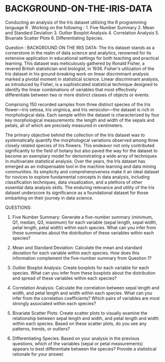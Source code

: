 # BACKGROUND-ON-THE-IRIS-DATA
Conducting an analysis of the Iris dataset utilizing the R programming language R . Working on the following : 1. Five Number Summary  2. Mean and Standard Deviation 3. Outlier Boxplot Analysis  4. Correlation Analysis  5. Bivariate Scatter Plots 6. Differentiating Species. 

Question : BACKGROUND ON THE IRIS DATA: 
The Iris dataset stands as a cornerstone in the realm of data science and analytics, renowned for its extensive application in educational settings for both teaching and practical learning. This dataset was meticulously gathered by Ronald Fisher, a revered British statistician and biologist, in 1936. Fisher's utilization of the Iris dataset in his ground-breaking work on linear discriminant analysis marked a pivotal moment in statistical science. Linear discriminant analysis, as introduced by Fisher, is a sophisticated statistical technique designed to identify the linear combinations of variables that most effectively differentiate between two or more distinct classes of objects or events.

Comprising 150 recorded samples from three distinct species of the Iris flower—Iris setosa, Iris virginica, and Iris versicolor—the dataset is rich in morphological data. Each sample within the dataset is characterized by four key morphological measurements: the length and width of the sepals and petals, all of which are precisely measured in centimeters.

The primary objective behind the collection of the Iris dataset was to systematically quantify the morphological variations observed among three closely related species of Iris flowers. This endeavor not only contributed significantly to the field of botany but also paved the way for the dataset to become an exemplary model for demonstrating a wide array of techniques in multivariate statistical analysis. Over the years, the Iris dataset has emerged as an indispensable tool in the machine learning and data mining communities. Its simplicity and comprehensiveness make it an ideal dataset for novices to explore fundamental concepts in data analysis, including classification techniques, data visualization, and a plethora of other essential data analysis skills. The enduring relevance and utility of the Iris dataset underscore its significance as a foundational dataset for those embarking on their journey in data science.


  QUESTIONS:

1. Five Number Summary: Generate a five-number summary (minimum, Q1, median, Q3, maximum) for each variable (sepal length, sepal width, petal length, petal width) within each species. What can you infer from these summaries about the distribution of these variables within each species? 

2. Mean and Standard Deviation: Calculate the mean and standard deviation for each variable within each species. How does this information complement the five-number summary from Question 1? 

3. Outlier Boxplot Analysis: Create boxplots for each variable for each species. What can you infer from these boxplots about the distribution and spread of these variables within each species? 

4. Correlation Analysis: Calculate the correlation between sepal length and width, and petal length and width within each species. What can you infer from the correlation coefficients? Which pairs of variables are most strongly associated within each species? 

5. Bivariate Scatter Plots: Create scatter plots to visually examine the relationship between sepal length and width, and petal length and width within each species. Based on these scatter plots, do you see any patterns, trends, or outliers? 


6. Differentiating Species: Based on your analysis in the previous questions, which of the variables (sepal or petal measurements) appears to best differentiate between the species? Provide a statistical rationale for your answer.

